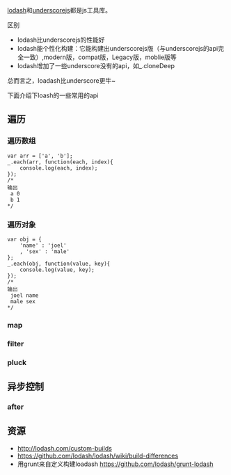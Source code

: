 [lodash](http://lodash.com/)和[underscorejs](http://underscorejs.org/)都是js工具库。

区别
* lodash比underscorejs的性能好
* lodash能个性化构建：它能构建出underscorejs版（与underscorejs的api完全一致）,modern版，compat版，Legacy版，moblie版等
* lodash增加了一些underscore没有的api，如_.cloneDeep

总而言之，loadash比underscore更牛~

下面介绍下loash的一些常用的api

## 遍历
### 遍历数组
```
var arr = ['a', 'b'];
_.each(arr, function(each, index){
    console.log(each, index);
});
/* 
输出
 a 0
 b 1
*/
```
### 遍历对象
```
var obj = {
    'name' : 'joel'
    , 'sex' : 'male'
};
_.each(obj, function(value, key){
    console.log(value, key);
});
/* 
输出
 joel name
 male sex
*/ 
```

### map
### filter
### pluck

## 异步控制
### after




## 资源
* http://lodash.com/custom-builds
* https://github.com/lodash/lodash/wiki/build-differences
* 用grunt来自定义构建loadash https://github.com/lodash/grunt-lodash   
